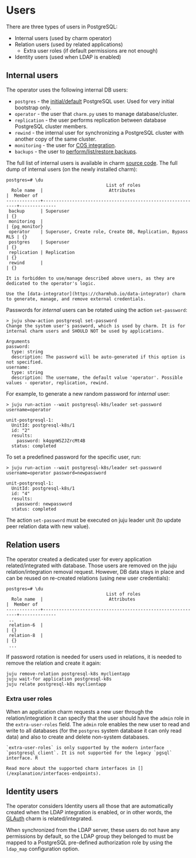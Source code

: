 # Users

There are three types of users in PostgreSQL:

* Internal users (used by charm operator)
* Relation users (used by related applications)
  * Extra user roles (if default permissions are not enough)
* Identity users (used when LDAP is enabled)

## Internal users

The operator uses the following internal DB users:

* `postgres` - the [initial/default](/how-to/manage-passwords) PostgreSQL user. Used for very initial bootstrap only.
* `operator` - the user that `charm.py` uses to manage database/cluster.
* `replication` - the user performs replication between database PostgreSQL cluster members.
* `rewind` - the internal user for synchronizing a PostgreSQL cluster with another copy of the same cluster.
* `monitoring` - the user for [COS integration](/how-to/monitoring-cos/index).
* `backups` - the user to [perform/list/restore backups](/how-to/back-up-and-restore/create-a-backup).

The full list of internal users is available in charm [source code](https://github.com/canonical/postgresql-operator/blob/main/src/constants.py). The full dump of internal users (on the newly installed charm):

```text
postgres=# \du
                                      List of roles
  Role name  |                         Attributes                         |  Member of   
-------------+------------------------------------------------------------+--------------
 backup      | Superuser                                                  | {}
 monitoring  |                                                            | {pg_monitor}
 operator    | Superuser, Create role, Create DB, Replication, Bypass RLS | {}
 postgres    | Superuser                                                  | {}
 replication | Replication                                                | {}
 rewind      |                                                            | {}
```

```{note}
It is forbidden to use/manage described above users, as they are dedicated to the operator's logic.

Use the [data-integrator](https://charmhub.io/data-integrator) charm to generate, manage, and remove external credentials.
```

Passwords for *internal* users can be rotated using the action `set-password`:

```text
> juju show-action postgresql set-password
Change the system user's password, which is used by charm. It is for internal charm users and SHOULD NOT be used by applications.

Arguments
password:
  type: string
  description: The password will be auto-generated if this option is not specified.
username:
  type: string
  description: The username, the default value 'operator'. Possible values - operator, replication, rewind.
```

For example, to generate a new random password for *internal* user:

```text
> juju run-action --wait postgresql-k8s/leader set-password username=operator

unit-postgresql-1:
  UnitId: postgresql-k8s/1
  id: "2"
  results:
    password: k4qqnWSZJZrcMt4B
  status: completed
```

To set a predefined password for the specific user, run:

```text
> juju run-action --wait postgresql-k8s/leader set-password username=operator password=newpassword

unit-postgresql-1:
  UnitId: postgresql-k8s/1
  id: "4"
  results:
    password: newpassword
  status: completed
```

The action `set-password` must be executed on juju leader unit (to update peer relation data with new value).

## Relation users

The operator created a dedicated user for every application related/integrated with database. Those users are removed on the juju relation/integration removal request. However, DB data stays in place and can be reused on re-created relations (using new user credentials):

```text
postgres=# \du
                                      List of roles
  Role name  |                         Attributes                         |  Member of   
-------------+------------------------------------------------------------+--------------
 ..
 relation-6  |                                                            | {}
 relation-8  |                                                            | {}
 ...
```

If password rotation is needed for users used in relations, it is needed to remove the relation and create it again:
```text
juju remove-relation postgresql-k8s myclientapp
juju wait-for application postgresql-k8s
juju relate postgresql-k8s myclientapp
```

### Extra user roles

When an application charm requests a new user through the relation/integration it can specify that the user should have the `admin` role in the `extra-user-roles` field. The `admin` role enables the new user to read and write to all databases (for the `postgres` system database it can only read data) and also to create and delete non-system databases.

```{note}
`extra-user-roles` is only supported by the modern interface `postgresql_client`. It is not supported for the legacy `pgsql` interface. R

Read more about the supported charm interfaces in [](/explanation/interfaces-endpoints).
```

## Identity users

The operator considers Identity users all those that are automatically created when the LDAP integration is enabled, or in other words, the [GLAuth](https://charmhub.io/glauth-k8s) charm is related/integrated.

When synchronized from the LDAP server, these users do not have any permissions by default, so the LDAP group they belonged to must be mapped to a PostgreSQL pre-defined authorization role by using the `ldap_map` configuration option.


